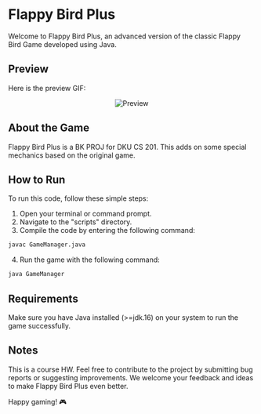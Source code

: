 # Flappy Bird Plus

Welcome to Flappy Bird Plus, an advanced version of the classic Flappy Bird Game developed using Java.

## Preview
Here is the preview GIF:
<div align="center">
  <img src="Preview.gif" alt="Preview">
</div>

## About the Game

Flappy Bird Plus is a BK PROJ for DKU CS 201. This adds on some special mechanics based on the original game.

## How to Run

To run this code, follow these simple steps:

1. Open your terminal or command prompt.
2. Navigate to the "scripts" directory.
3. Compile the code by entering the following command:
```bash
javac GameManager.java
```
4. Run the game with the following command:
```bash
java GameManager
```

## Requirements

Make sure you have Java installed (>=jdk.16) on your system to run the game successfully.

## Notes

This is a course HW. Feel free to contribute to the project by submitting bug reports or suggesting improvements. We welcome your feedback and ideas to make Flappy Bird Plus even better.

Happy gaming! 🎮

